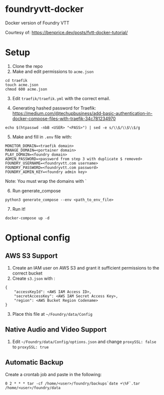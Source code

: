 # foundryvtt-docker
Docker version of Foundry VTT

Courtesy of: https://benprice.dev/posts/fvtt-docker-tutorial/

# Setup
1. Clone the repo
2. Make and edit permissions to `acme.json`

```
cd traefik
touch acme.json
chmod 600 acme.json
```

3. Edit `traefik/traefik.yml` with the correct email.

4. Generating hashed password for Traefik: https://medium.com/@techupbusiness/add-basic-authentication-in-docker-compose-files-with-traefik-34c781234970

```
echo $(htpasswd -nbB <USER> "<PASS>") | sed -e s/\\$/\\$\\$/g
```

5. Make and fill in `.env` file with:

```
MONITOR_DOMAIN=<traefik domain>
MANAGE_DOMAIN=<portainer domain>
PLAY_DOMAIN=<foundry domain>
ADMIN_PASSWORD=<password from step 3 with duplicate $ removed>
FOUNDRY_USERNAME=<foundryvtt.com username>
FOUNDRY_PASSWORD=<foundryvtt.com password>
FOUNDRY_ADMIN_KEY=<foundry admin key>
```

Note: You must wrap the domains with `

6. Run generate_compose

```
python3 generate_compose --env <path_to_env_file>
```

7. Run it!

```
docker-compose up -d
```

# Optional config
## AWS S3 Support
1. Create an IAM user on AWS S3 and grant it sufficient permissions to the correct bucket
2. Create `s3.json` with :

```
{
    "accessKeyId": <AWS IAM Access ID>,
    "secretAccessKey": <AWS IAM Secret Access Key>,
    "region": <AWS Bucket Region Codename>
}
```

3. Place this file at `~/Foundry/data/Config`

## Native Audio and Video Support
1. Edit `~/Foundry/data/Config/options.json` and change `proxySSL: false` to `proxySSL: true`

## Automatic Backup
Create a crontab job and paste in the following:

```
0 2 * * * tar -cf /home/<user>/foundry/backups`date +\%F`.tar /home/<user>/foundry/data
```

